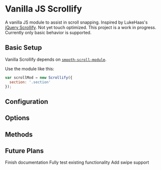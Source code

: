 # Vanilla JS Scrollify

A vanilla JS module to assist in scroll snapping. Inspired by LukeHaas's [jQuery Scrollify](http://projects.lukehaas.me/scrollify). Not yet touch optimized.
This project is a work in progress. Currently only basic behavior is supported.

## Basic Setup

Vanilla Scrollify depends on [`smooth-scroll-module`](https://github.com/ianbusko/smooth-scroll-module).

Use the module like this:

```javascript
var scrollMod = new Scrollify({
  section: '.section'
});
```

## Configuration

## Options

## Methods

## Future Plans
Finish documentation
Fully test existing functionality
Add swipe support
